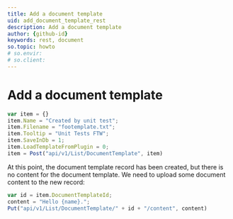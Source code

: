 ```yaml
---
title: Add a document template
uid: add_document_template_rest
description: Add a document template
author: {github-id}
keywords: rest, document
so.topic: howto
# so.envir:
# so.client:
---
```


# Add a document template

```javascript
var item = {}
item.Name = "Created by unit test";
item.Filename = "footemplate.txt";
item.Tooltip = "Unit Tests FTW";
item.SaveInDb = 1;
item.LoadTemplateFromPlugin = 0;
item = Post("api/v1/List/DocumentTemplate", item)
```

At this point, the document template record has been created, but there is no content for the document template. We need to upload some document content to the new record:

```javascript
var id = item.DocumentTemplateId;
content = "Hello {name}.";
Put("api/v1/List/DocumentTemplate/" + id + "/content", content)
```
